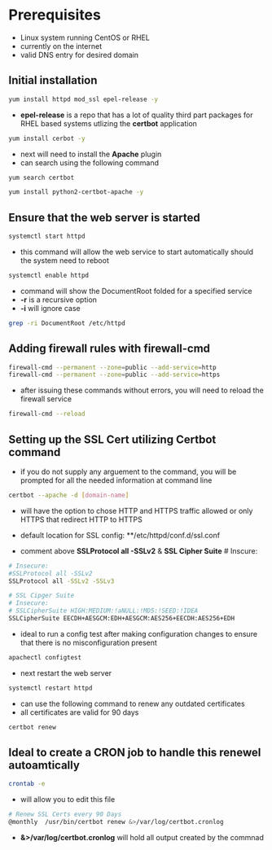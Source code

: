 # Prerequisites
* Linux system running CentOS or RHEL
* currently on the internet
* valid DNS entry for desired domain

## Initial installation
```bash
yum install httpd mod_ssl epel-release -y
```
* **epel-release** is a repo that has a lot of quality third part packages for RHEL based systems utlizing the **certbot** application
```bash
yum install cerbot -y
```
* next will need to install the **Apache** plugin
* can search using the following command
```bash
yum search certbot
```
```bash
yum install python2-certbot-apache -y
```

## Ensure that the web server is started
```bash
systemctl start httpd
```
* this command will allow the web service to start automatically should the system need to reboot
```bash
systemctl enable httpd
```
* command will show the DocumentRoot folded for a specified service
*  **-r** is a recursive option
*  **-i** will ignore case
```bash
grep -ri DocumentRoot /etc/httpd
```

## Adding firewall rules with firewall-cmd
```bash
firewall-cmd --permanent --zone=public --add-service=http
firewall-cmd --permanent --zone=public --add-service=https
```
* after issuing these commands without errors, you will need to reload the firewall service
```bash
firewall-cmd --reload
```
 
## Setting up the SSL Cert utilizing Certbot command
* if you do not supply any arguement to the command, you will be prompted for all the needed information at command line
```bash
certbot --apache -d [domain-name]
```
* will have the option to chose HTTP and HTTPS traffic allowed or only HTTPS that redirect HTTP to HTTPS

* default location for SSL config: **/etc/httpd/conf.d/ssl.conf
* comment above **SSLProtocol all -SSLv2** & **SSL Cipher Suite** # Inscure:
```bash
# Insecure:
#SSLProtocol all -SSLv2
SSLProtocol all -SSLv2 -SSLv3

# SSL Cipger Suite
# Insecure:
# SSLCipherSuite HIGH:MEDIUM:!aNULL:!MD5:!SEED:!IDEA
SSLCipherSuite EECDH+AESGCM:EDH+AESGCM:AES256+EECDH:AES256+EDH
```
* ideal to run a config test after making configuration changes to ensure that there is no misconfiguration present
```bash
apachectl configtest
```
* next restart the web server
```bash
systemctl restart httpd
```
* can use the following command to renew any outdated certificates
* all certificates are valid for 90 days
```bash
certbot renew
```

## Ideal to create a CRON job to handle this renewel autoamtically
```bash
crontab -e
```
* will allow you to edit this file
```bash
# Renew SSL Certs every 90 Days
@monthly  /usr/bin/certbot renew &>/var/log/certbot.cronlog
```
* **&>/var/log/certbot.cronlog** will hold all output created by the commnad




















